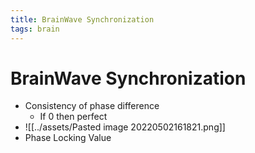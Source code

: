 ```yaml
---
title: BrainWave Synchronization
tags: brain
---
```


# BrainWave Synchronization
- Consistency of phase difference
	- If 0 then perfect
- ![[../assets/Pasted image 20220502161821.png]]
- Phase Locking Value




















